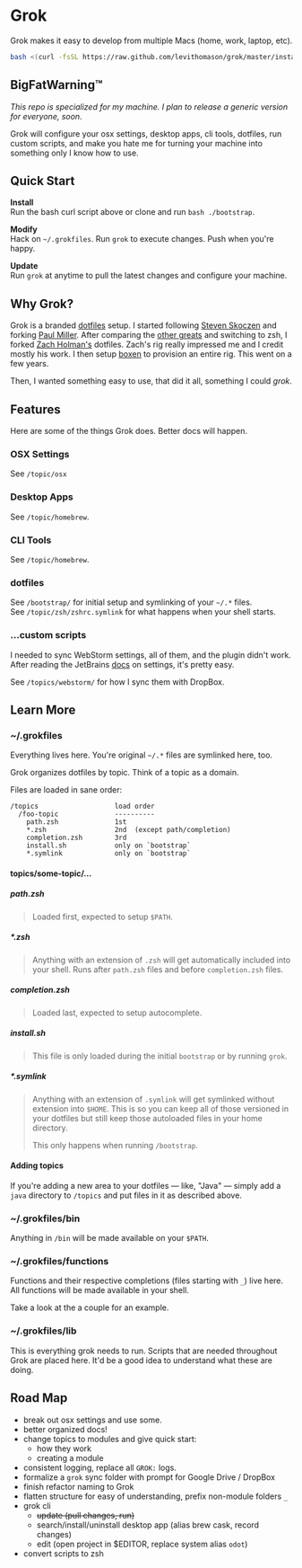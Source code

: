 Grok
====

Grok makes it easy to develop from multiple Macs (home, work, laptop, etc).

```bash
bash <(curl -fsSL https://raw.github.com/levithomason/grok/master/install)
```

## BigFatWarning™

*This repo is specialized for my machine. I plan to release a generic version
for everyone, soon.*

Grok will configure your osx settings, desktop apps, cli tools, dotfiles, run 
custom scripts, and make you hate me for turning your machine into something
only I know how to use.

## Quick Start

**Install**  
Run the bash curl script above or clone and run `bash ./bootstrap`. 

**Modify**  
Hack on `~/.grokfiles`.  Run `grok` to execute changes. Push when you're happy. 

**Update**  
Run `grok` at anytime to pull the latest changes and configure your machine.

## Why Grok?

Grok is a branded [dotfiles](https://dotfiles.github.io/) setup.  I started
following [Steven Skoczen](https://github.com/skoczen/dotfiles) and forking
[Paul Miller](https://github.com/paulmillr/dotfiles).  After comparing the 
[other greats](https://dotfiles.github.io/) and switching to zsh, I forked
[Zach Holman's](http://github.com/ryanb) dotfiles.  Zach's rig really impressed
me and I credit mostly his work. I then setup [boxen](https://boxen.github.com)
to provision an entire rig.  This went on a few years.

Then, I wanted something easy to use, that did it all, something I could *grok*.

## Features
Here are some of the things Grok does.  Better docs will happen.

### OSX Settings

See `/topic/osx`

### Desktop Apps

See `/topic/homebrew`.

### CLI Tools

See `/topic/homebrew`.

### dotfiles

See `/bootstrap/` for initial setup and symlinking of your `~/.*` files.  
See `/topic/zsh/zshrc.symlink` for what happens when your shell starts.

### ...custom scripts

I needed to sync WebStorm settings, all of them, and the plugin didn't work.
After reading the JetBrains
[docs](https://www.jetbrains.com/webstorm/help/project-and-ide-settings.html#d552893e149) 
on settings, it's pretty easy.

See `/topics/webstorm/` for how I sync them with DropBox.

## Learn More

### ~/.grokfiles
Everything lives here.  You're original `~/.*` files are symlinked here, too.

Grok organizes dotfiles by topic. Think of a topic as a domain.

Files are loaded in sane order:

    /topics                   load order
      /foo-topic              ----------
        path.zsh              1st
        *.zsh                 2nd  (except path/completion)
        completion.zsh        3rd
        install.sh            only on `bootstrap`
        *.symlink             only on `bootstrap`

#### topics/some-topic/...

##### path.zsh
>Loaded first, expected to setup `$PATH`.

##### \*.zsh
>Anything with an extension of `.zsh` will get automatically included into your 
shell.  Runs after `path.zsh` files and before `completion.zsh` files.

##### completion.zsh
>Loaded last, expected to setup autocomplete.

##### install.sh
>This file is only loaded during the initial `bootstrap` or by running `grok`.

##### \*.symlink
>Anything with an extension of `.symlink` will get symlinked without extension 
>into `$HOME`.  This is so you can keep all of those versioned in your dotfiles 
>but still keep those autoloaded files in your home directory.
>
>This only happens when running `/bootstrap`. 

#### Adding topics
If you're adding a new area to your dotfiles — like, "Java" — simply add a 
`java` directory to `/topics` and put files in it as described above.

### ~/.grokfiles/bin

Anything in `/bin` will be made available on your `$PATH`.

### ~/.grokfiles/functions

Functions and their respective completions (files starting with `_`) live here.
All functions will be made available in your shell.

Take a look at the a couple for an example.

### ~/.grokfiles/lib

This is everything grok needs to run.  Scripts that are needed throughout Grok
are placed here. It'd be a good idea to understand what these are doing.

## Road Map
- break out osx settings and use some.
- better organized docs!
- change topics to modules and give quick start:
    - how they work
    - creating a module
- consistent logging, replace all `GROK:` logs.
- formalize a `grok` sync folder with prompt for Google Drive / DropBox
- finish refactor naming to Grok
- flatten structure for easy of understanding, prefix non-module folders `_`
- grok cli
  - ~~update (pull changes, run)~~
  - search/install/uninstall desktop app (alias brew cask, record changes)
  - edit (open project in $EDITOR, replace system alias `odot`)
- convert scripts to zsh
